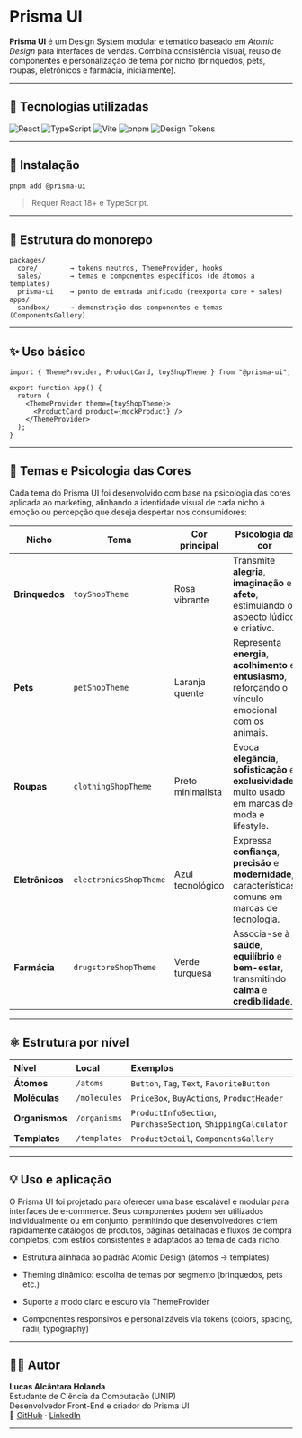 # Prisma UI

**Prisma UI** é um Design System modular e temático baseado em *Atomic Design* para interfaces de vendas. Combina consistência visual, reuso de componentes e personalização de tema por nicho (brinquedos, pets, roupas, eletrônicos e farmácia, inicialmente).

---

## 🧰 Tecnologias utilizadas

![React](https://img.shields.io/badge/React-20232A?style=for-the-badge\&logo=react\&logoColor=61DAFB)
![TypeScript](https://img.shields.io/badge/TypeScript-3178C6?style=for-the-badge\&logo=typescript\&logoColor=white)
![Vite](https://img.shields.io/badge/Vite-646CFF?style=for-the-badge\&logo=vite\&logoColor=FFD62E)
![pnpm](https://img.shields.io/badge/pnpm-F69220?style=for-the-badge\&logo=pnpm\&logoColor=white)
![Design Tokens](https://img.shields.io/badge/Design%20Tokens-2DD4BF?style=for-the-badge)

---

## 🚀 Instalação

```bash
pnpm add @prisma-ui
```

> Requer React 18+ e TypeScript.

---

## 🧱 Estrutura do monorepo

```
packages/ 
  core/        → tokens neutros, ThemeProvider, hooks
  sales/       → temas e componentes específicos (de átomos a templates)
  prisma-ui    → ponto de entrada unificado (reexporta core + sales)
apps/
  sandbox/     → demonstração dos componentes e temas (ComponentsGallery)
```

---

## ✨ Uso básico

```tsx
import { ThemeProvider, ProductCard, toyShopTheme } from "@prisma-ui";

export function App() {
  return (
    <ThemeProvider theme={toyShopTheme}>
      <ProductCard product={mockProduct} />
    </ThemeProvider>
  );
}
```

---

## 🎨 Temas e Psicologia das Cores

Cada tema do Prisma UI foi desenvolvido com base na psicologia das cores aplicada ao marketing, alinhando a identidade visual de cada nicho à emoção ou percepção que deseja despertar nos consumidores:

| Nicho        | Tema                 | Cor principal     | Psicologia da cor |
|---------------|----------------------|-------------------|-------------------|
| **Brinquedos** | `toyShopTheme`       | Rosa vibrante     | Transmite **alegria**, **imaginação** e **afeto**, estimulando o aspecto lúdico e criativo. |
| **Pets**       | `petShopTheme`       | Laranja quente    | Representa **energia**, **acolhimento** e **entusiasmo**, reforçando o vínculo emocional com os animais. |
| **Roupas**     | `clothingShopTheme`  | Preto minimalista | Evoca **elegância**, **sofisticação** e **exclusividade**, muito usado em marcas de moda e lifestyle. |
| **Eletrônicos**| `electronicsShopTheme` | Azul tecnológico  | Expressa **confiança**, **precisão** e **modernidade**, características comuns em marcas de tecnologia. |
| **Farmácia**   | `drugstoreShopTheme` | Verde turquesa    | Associa-se à **saúde**, **equilíbrio** e **bem-estar**, transmitindo **calma** e **credibilidade**. |

---

## ⚛️ Estrutura por nível

| Nível          | Local        | Exemplos                                                      |
| :------------- | :----------- | :------------------------------------------------------------ |
| **Átomos**     | `/atoms`     | `Button`, `Tag`, `Text`, `FavoriteButton`                     |
| **Moléculas**  | `/molecules` | `PriceBox`, `BuyActions`, `ProductHeader`                     |
| **Organismos** | `/organisms` | `ProductInfoSection`, `PurchaseSection`, `ShippingCalculator` |
| **Templates**  | `/templates` | `ProductDetail`, `ComponentsGallery`          |

---

## 💡 Uso e aplicação

O Prisma UI foi projetado para oferecer uma base escalável e modular para interfaces de e-commerce. Seus componentes podem ser utilizados individualmente ou em conjunto, permitindo que desenvolvedores criem rapidamente catálogos de produtos, páginas detalhadas e fluxos de compra completos, com estilos consistentes e adaptados ao tema de cada nicho.

- Estrutura alinhada ao padrão Atomic Design (átomos → templates)

- Theming dinâmico: escolha de temas por segmento (brinquedos, pets etc.)

- Suporte a modo claro e escuro via ThemeProvider

- Componentes responsivos e personalizáveis via tokens (colors, spacing, radii, typography)

---

## 🧑‍💻 Autor

**Lucas Alcântara Holanda** <br>
Estudante de Ciência da Computação (UNIP) <br>
Desenvolvedor Front-End e criador do Prisma UI <br>
🔗 [GitHub](https://github.com/lucasalc25) · [LinkedIn](https://www.linkedin.com/in/lucas-alcantara-holanda)

---

